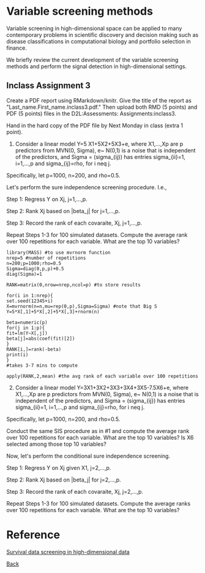 # Variable screening methods


Variable screening in high-dimensional space can be applied to many contemporary problems in scientific discovery and decision making such as disease classifications in computational biology and portfolio selection in finance.

We briefly review the current development of the variable screening methods and perform the signal detection in high-dimensional settings.



## Inclass Assignment 3 
Create a PDF report using RMarkdown/knitr. Give the title of the report as "Last_name.First_name.inclass3.pdf." Then upload both RMD (5 points) and PDF (5 points) files in the D2L:Assessments: Assignments:inclass3.

Hand in the hard copy of the PDF file by Next Monday in class (extra 1 point).

1. Consider a linear model
Y=5 X1+5X2+5X3+e,
where X1,...,Xp are p predictors from MVN(0, Sigma), e~ N(0,1)
is a noise that is independent of the predictors, and
 Sigma = (sigma_{ij}) has entries sigma_{ii}=1, i=1,...,p and sigma_{ij}=rho, for i neq j.

Specifically, let p=1000, n=200, and rho=0.5. 

Let's perform the sure independence screening procedure. I.e.,

Step 1: Regress Y on Xj, j=1,...,p.

Step 2: Rank Xj based on |beta_j| for j=1,...,p. 

Step 3: Record the rank of each covaraite, Xj, j=1,...,p. 

Repeat Steps 1-3 for 100 simulated datasets. Compute the average rank over 100 repetitions for each variable. What are the top 10 variables? 

```{r}
library(MASS) #to use mvrnorm function
nrep=5 #number of repetitions
n=200;p=1000;rho=0.5
Sigma=diag(0,p,p)+0.5
diag(Sigma)=1

RANK=matrix(0,nrow=nrep,ncol=p) #to store results

for(i in 1:nrep){
set.seed(12345+i)
X=mvrnorm(n=n,mu=rep(0,p),Sigma=Sigma) #note that Big S
Y=5*X[,1]+5*X[,2]+5*X[,3]+rnorm(n)

beta=numeric(p)
for(j in 1:p){
fit=lm(Y~X[,j])
beta[j]=abs(coef(fit)[2])
}
RANK[i,]=rank(-beta) 
print(i)
}
#takes 3-7 mins to compute

apply(RANK,2,mean) #the avg rank of each variable over 100 repetitions
```

2.  Consider a linear model Y=3X1+3X2+3X3+3X4+3X5-7.5X6+e,
where X1,...,Xp are p predictors from MVN(0, Sigma), e~ N(0,1)
is a noise that is independent of the predictors, and 
 Sigma = (sigma_{ij}) has entries
sigma_{ii}=1, i=1,...,p and sigma_{ij}=rho, for i neq j.

Specifically, let p=1000, n=200, and rho=0.5. 

Conduct the same SIS procedure as in #1 and compute the average rank over 100 repetitions for each variable. What are the top 10 variables? 
Is X6 selected among those top 10 variables?

Now, let's perform the conditional sure independence screening. 

Step 1: Regress Y on Xj given X1, j=2,...,p.

Step 2: Rank Xj based on |beta_j| for j=2,...,p. 

Step 3: Record the rank of each covaraite, Xj, j=2,...,p. 

Repeat Steps 1-3 for 100 simulated datasets. Compute the average ranks over 100 repetitions for each variable. What are the top 10 variables? 

# Reference
[Survival data screening in high-dimensional data](https://github.com/younghhk/software)

[Back](https://github.com/gdlc/STAT_COMP/)
